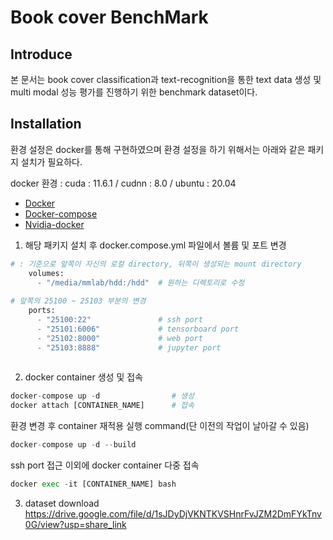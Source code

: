 # Book cover BenchMark

## Introduce
본 문서는 book cover classification과 text-recognition을 통한 text data 생성 및 multi modal 성능 평가를 진행하기 위한 benchmark dataset이다.

## Installation
환경 설정은 docker를 통해 구현하였으며 환경 설정을 하기 위해서는 아래와 같은 패키지 설치가 필요하다.

docker 환경 : cuda : 11.6.1 / cudnn : 8.0 / ubuntu : 20.04
* [Docker](https://docs.docker.com/engine/install/ubuntu/)
* [Docker-compose](https://docs.docker.com/compose/install/)
* [Nvidia-docker](https://github.com/NVIDIA/nvidia-docker)

1. 해당 패키지 설치 후 docker.compose.yml 파일에서 볼륨 및 포트 변경

```python
# : 기준으로 앞쪽이 자신의 로컬 directory, 뒤쪽이 생성되는 mount directory
    volumes:
      - "/media/mmlab/hdd:/hdd"  # 원하는 디렉토리로 수정
      
# 앞쪽의 25100 ~ 25103 부분의 변경 
    ports:
      - "25100:22"               # ssh port
      - "25101:6006"             # tensorboard port
      - "25102:8000"             # web port
      - "25103:8888"             # jupyter port
      
```

2. docker container 생성 및 접속

```python
docker-compose up -d                # 생성
docker attach [CONTAINER_NAME]      # 접속
```

환경 변경 후 container 재적용 실행 command(단 이전의 작업이 날아갈 수 있음)
```python
docker-compose up -d --build
```

ssh port 접근 이외에 docker container 다중 접속
```python
docker exec -it [CONTAINER_NAME] bash
```

3. dataset download
https://drive.google.com/file/d/1sJDyDjVKNTKVSHnrFvJZM2DmFYkTnv0G/view?usp=share_link
